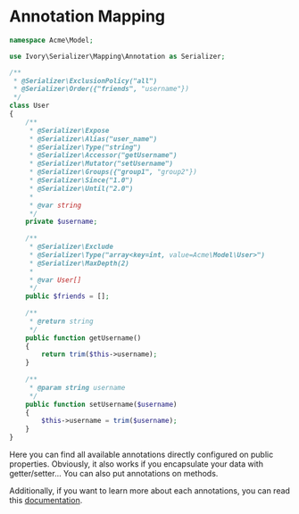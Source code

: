 # Annotation Mapping

``` php
namespace Acme\Model;

use Ivory\Serializer\Mapping\Annotation as Serializer;

/**
 * @Serializer\ExclusionPolicy("all")
 * @Serializer\Order({"friends", "username"})
 */
class User
{
    /**
     * @Serializer\Expose
     * @Serializer\Alias("user_name")
     * @Serializer\Type("string")
     * @Serializer\Accessor("getUsername")
     * @Serializer\Mutator("setUsername")
     * @Serializer\Groups({"group1", "group2"})
     * @Serializer\Since("1.0")
     * @Serializer\Until("2.0")
     *
     * @var string
     */
    private $username;
    
    /**
     * @Serializer\Exclude
     * @Serializer\Type("array<key=int, value=Acme\Model\User>")
     * @Serializer\MaxDepth(2)
     *
     * @var User[]
     */
    public $friends = [];
    
    /**
     * @return string
     */
    public function getUsername()
    {
        return trim($this->username);
    }
    
    /**
     * @param string username
     */
    public function setUsername($username)
    {
        $this->username = trim($username);
    }
}
```

Here you can find all available annotations directly configured on public properties. Obviously, it also works if you 
encapsulate your data with getter/setter... You can also put annotations on methods. 

Additionally, if you want to learn more about each annotations, you can read this [documentation](/doc/mapping/mapping.md).
